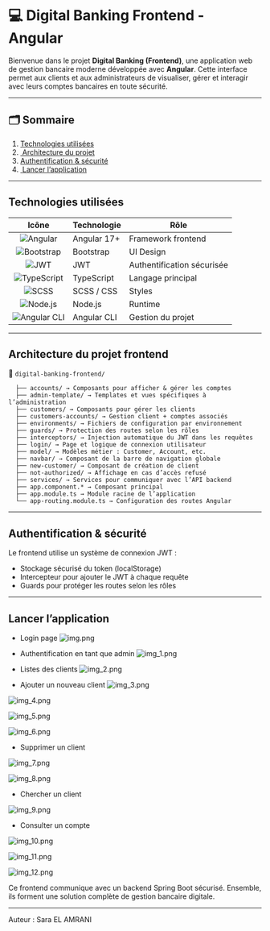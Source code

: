 # 💻 Digital Banking Frontend - Angular

Bienvenue dans le projet **Digital Banking (Frontend)**, une application web de gestion bancaire moderne développée avec **Angular**. Cette interface permet aux clients et aux administrateurs de visualiser, gérer et interagir avec leurs comptes bancaires en toute sécurité.

---

## 🗂️ Sommaire

1. [ Technologies utilisées](#-technologies-utilisées)
2. [️ Architecture du projet](#-architecture-du-projet-frontend)
3. [ Authentification & sécurité](#-authentification--sécurité)
4. [️ Lancer l’application](#️-lancer-lapplication)


---

##  Technologies utilisées

| Icône | Technologie | Rôle |
| :--: | ----------- | ---- |
| ![Angular](https://img.shields.io/badge/Angular-DD0031?logo=angular&logoColor=white) | Angular 17+ | Framework frontend |
| ![Bootstrap](https://img.shields.io/badge/Bootstrap-7952B3?logo=bootstrap&logoColor=white) | Bootstrap | UI Design |
| ![JWT](https://img.shields.io/badge/JWT-black?logo=JWT&logoColor=white) | JWT | Authentification sécurisée |
| ![TypeScript](https://img.shields.io/badge/TypeScript-3178C6?logo=typescript&logoColor=white) | TypeScript | Langage principal |
| ![SCSS](https://img.shields.io/badge/SCSS-CC6699?logo=sass&logoColor=white) | SCSS / CSS | Styles |
| ![Node.js](https://img.shields.io/badge/Node.js-339933?logo=node.js&logoColor=white) | Node.js | Runtime |
| ![Angular CLI](https://img.shields.io/badge/Angular%20CLI-red?logo=angular&logoColor=white) | Angular CLI | Gestion du projet |

---

##  Architecture du projet frontend

📁 `digital-banking-frontend/`
```
  ├── accounts/ → Composants pour afficher & gérer les comptes
  ├── admin-template/ → Templates et vues spécifiques à l’administration
  ├── customers/ → Composants pour gérer les clients
  ├── customers-accounts/ → Gestion client + comptes associés
  ├── environments/ → Fichiers de configuration par environnement
  ├── guards/ → Protection des routes selon les rôles
  ├── interceptors/ → Injection automatique du JWT dans les requêtes
  ├── login/ → Page et logique de connexion utilisateur
  ├── model/ → Modèles métier : Customer, Account, etc.
  ├── navbar/ → Composant de la barre de navigation globale
  ├── new-customer/ → Composant de création de client
  ├── not-authorized/ → Affichage en cas d’accès refusé
  ├── services/ → Services pour communiquer avec l’API backend
  ├── app.component.* → Composant principal
  ├── app.module.ts → Module racine de l’application
  └── app-routing.module.ts → Configuration des routes Angular
```

---

##  Authentification & sécurité

Le frontend utilise un système de connexion JWT :

-  Stockage sécurisé du token (localStorage)
-  Intercepteur pour ajouter le JWT à chaque requête
-  Guards pour protéger les routes selon les rôles

---

## Lancer l’application

- Login page 
![img.png](img.png)

- Authentification en tant que admin
![img_1.png](img_1.png)

- Listes des clients
![img_2.png](img_2.png)

- Ajouter un nouveau client
![img_3.png](img_3.png)

![img_4.png](img_4.png)

![img_5.png](img_5.png)

![img_6.png](img_6.png)

- Supprimer un client

![img_7.png](img_7.png)

![img_8.png](img_8.png)

- Chercher un client

![img_9.png](img_9.png)

- Consulter un compte 

![img_10.png](img_10.png)

![img_11.png](img_11.png)

![img_12.png](img_12.png)
 


 Ce frontend communique avec un backend Spring Boot sécurisé. Ensemble, ils forment une solution complète de gestion bancaire digitale.

---
 Auteur : Sara EL AMRANI



